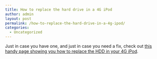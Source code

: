 ```yaml
---
title: How to replace the hard drive in a 4G iPod
author: admin
layout: post
permalink: /how-to-replace-the-hard-drive-in-a-4g-ipod/
categories:
  - Uncategorized
---
```

Just in case you have one, and just in case you need a fix, check out [this handy page showing you how to replace the HDD in your 4G iPod][1].

 [1]: http://www.notpopular.com/blog/comments.php?blogID=63